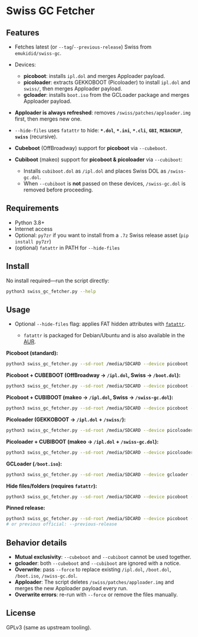 # Swiss GC Fetcher

## Features
- Fetches latest (or `--tag`/`--previous-release`) Swiss from `emukidid/swiss-gc`.
- Devices:
  - **picoboot**: installs `ipl.dol` and merges Apploader payload.
  - **picoloader**: extracts GEKKOBOOT (Picoloader) to install `ipl.dol` and `swiss/`, then merges Apploader payload.
  - **gcloader**: installs `boot.iso` from the GCLoader package and merges Apploader payload.
- **Apploader is always refreshed**: removes `/swiss/patches/apploader.img` first, then merges new one.
- `--hide-files` uses `fatattr` to hide: **`*.dol`**, **`*.ini`**, **`*.cli`**, **`GBI`**, **`MCBACKUP`**, **`swiss`** (recursive).

- **Cubeboot** (OffBroadway) support for **picoboot** via `--cubeboot`.
- **Cubiboot** (makeo) support for **picoboot & picoloader** via `--cubiboot`:
  - Installs `cubiboot.dol` as `/ipl.dol` and places Swiss DOL as `/swiss-gc.dol`.
  - When `--cubiboot` is **not** passed on these devices, `/swiss-gc.dol` is removed before proceeding.

## Requirements
- Python 3.8+
- Internet access
- Optional: `py7zr` if you want to install from a `.7z` Swiss release asset (`pip install py7zr`)
- (optional) `fatattr` in PATH for `--hide-files`

## Install
No install required—run the script directly:
```bash
python3 swiss_gc_fetcher.py --help
```

## Usage

- Optional `--hide-files` flag: applies FAT hidden attributes with [`fatattr`](https://tracker.debian.org/pkg/fatattr). 
 
  - `fatattr` is packaged for Debian/Ubuntu and is also available in the [AUR](https://aur.archlinux.org/packages/fatattr).

**Picoboot (standard):**
```bash
python3 swiss_gc_fetcher.py --sd-root /media/SDCARD --device picoboot
```

**Picoboot + CUBEBOOT (OffBroadway -> `/ipl.dol`, Swiss -> `/boot.dol`):**
```bash
python3 swiss_gc_fetcher.py --sd-root /media/SDCARD --device picoboot --cubeboot --force
```

**Picoboot + CUBIBOOT (makeo -> `/ipl.dol`, Swiss -> `/swiss-gc.dol`):**
```bash
python3 swiss_gc_fetcher.py --sd-root /media/SDCARD --device picoboot --cubiboot --force
```

**Picoloader (GEKKOBOOT -> `/ipl.dol` + `/swiss/`):**
```bash
python3 swiss_gc_fetcher.py --sd-root /media/SDCARD --device picoloader --force
```

**Picoloader + CUBIBOOT (makeo -> `/ipl.dol` + `/swiss-gc.dol`):**
```bash
python3 swiss_gc_fetcher.py --sd-root /media/SDCARD --device picoloader --cubiboot --force
```

**GCLoader (`/boot.iso`):**
```bash
python3 swiss_gc_fetcher.py --sd-root /media/SDCARD --device gcloader --force
```

**Hide files/folders (requires `fatattr`):**
```bash
python3 swiss_gc_fetcher.py --sd-root /media/SDCARD --device picoboot --hide-files
```

**Pinned release:**
```bash
python3 swiss_gc_fetcher.py --sd-root /media/SDCARD --device picoboot --tag v0.6r1913
# or previous official: --previous-release
```

## Behavior details
- **Mutual exclusivity**: `--cubeboot` and `--cubiboot` cannot be used together.
- **gcloader**: both `--cubeboot` and `--cubiboot` are ignored with a notice.
- **Overwrite**: pass `--force` to replace existing `/ipl.dol`, `/boot.dol`, `/boot.iso`, `/swiss-gc.dol`.
- **Apploader**: The script deletes `/swiss/patches/apploader.img` and merges the new Apploader payload every run.
- **Overwrite errors**: re-run with `--force` or remove the files manually.

## License
GPLv3 (same as upstream tooling).
